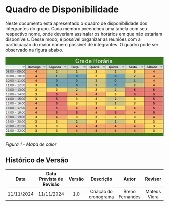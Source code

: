 # Quadro de Disponibilidade

Neste documento está apresentado o quadro de disponibilidade dos integrantes do grupo. Cada membro preencheu uma tabela com seu respectivo nome, onde deveriam assinalar os horários em que não estariam disponíveis. Desse modo, é possível organizar as reuniões com a participação do maior número possível de integrantes. O quadro pode ser observado na figura abaixo.

![Figura 1 - Mapa de calor](../assets/heatmap1.png)

*Figura 1 - Mapa de calor*

## Histórico de Versão

|    Data    | Data Prevista de Revisão | Versão |       Descrição       |      Autor      |   Revisor    |
| :--------: | :----------------------: | :----: | :-------------------: | :-------------: | :----------: |
| 11/11/2024 |        11/11/2024        |  1.0   | Criação do cronograma | Breno Fernandes | Mateus Viera |



